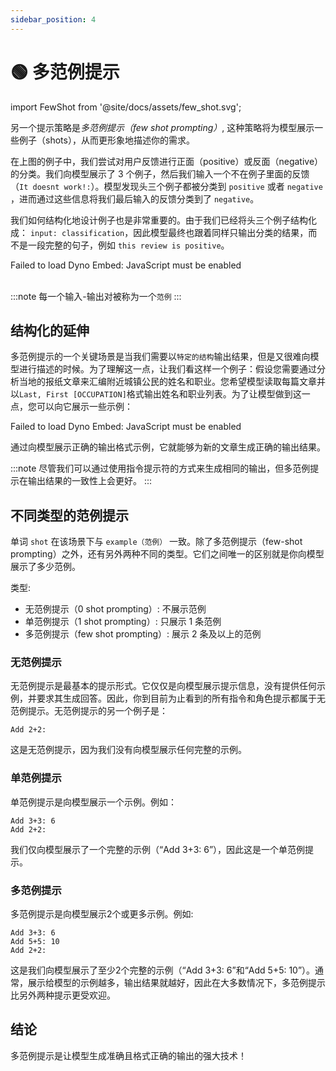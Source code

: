 ```yaml
---
sidebar_position: 4
---
```


# 🟢 多范例提示

import FewShot from '@site/docs/assets/few_shot.svg';

<div style={{textAlign: 'center'}}>
  <FewShot style={{width:"800px",height:"300px",verticalAlign:"top"}}/>
</div>


另一个提示策略是*多范例提示（few shot prompting）*, 这种策略将为模型展示一些例子（shots），从而更形象地描述你的需求。

在上图的例子中，我们尝试对用户反馈进行正面（positive）或反面（negative）的分类。我们向模型展示了 3 个例子，然后我们输入一个不在例子里面的反馈（`It doesnt work!:`）。模型发现头三个例子都被分类到 `positive` 或者 `negative` ，进而通过这些信息将我们最后输入的反馈分类到了 `negative`。

我们如何结构化地设计例子也是非常重要的。由于我们已经将头三个例子结构化成： `input: classification`，因此模型最终也跟着同样只输出分类的结果，而不是一段完整的句子，例如 `this review is positive`。

<div trydyno-embed="" openai-model="text-davinci-003" initial-prompt="Great product, 10/10: positive\nDidn't work very well: negative\nSuper helpful, worth it: positive\nIt doesnt work!:" initial-response="negative" max-tokens="256" box-rows="5" model-temp="0.0" top-p="0">
    <noscript>Failed to load Dyno Embed: JavaScript must be enabled</noscript>
</div>

<br/>

:::note
每一个输入-输出对被称为一个`范例`
:::

## 结构化的延伸

多范例提示的一个关键场景是当我们需要以`特定的结构`输出结果，但是又很难向模型进行描述的时候。为了理解这一点，让我们看这样一个例子：假设您需要通过分析当地的报纸文章来汇编附近城镇公民的姓名和职业。您希望模型读取每篇文章并以`Last, First [OCCUPATION]`格式输出姓名和职业列表。为了让模型做到这一点，您可以向它展示一些示例：

<div trydyno-embed="" openai-model="text-davinci-003" initial-prompt="In the bustling town of Emerald Hills, a diverse group of individuals made their mark. Sarah Martinez, a dedicated nurse, was known for her compassionate care at the local hospital. David Thompson, an innovative software engineer, worked tirelessly on groundbreaking projects that would revolutionize the tech industry. Meanwhile, Emily Nakamura, a talented artist and muralist, painted vibrant and thought-provoking pieces that adorned the walls of buildings and galleries alike. Lastly, Michael O'Connell, an ambitious entrepreneur, opened a unique, eco-friendly cafe that quickly became the town's favorite meeting spot. Each of these individuals contributed to the rich tapestry of the Emerald Hills community.\n1. Sarah Martinez [NURSE]\n2. David Thompson [SOFTWARE ENGINEER]\n3. Emily Nakamura [ARTIST]\n4. Michael O'Connell [ENTREPRENEUR]\n\nAt the heart of the town, Chef Oliver Hamilton has transformed the culinary scene with his farm-to-table restaurant, Green Plate. Oliver's dedication to sourcing local, organic ingredients has earned the establishment rave reviews from food critics and locals alike.\n\nJust down the street, you'll find the Riverside Grove Library, where head librarian Elizabeth Chen has worked diligently to create a welcoming and inclusive space for all. Her efforts to expand the library's offerings and establish reading programs for children have had a significant impact on the town's literacy rates.\n\nAs you stroll through the charming town square, you'll be captivated by the beautiful murals adorning the walls. These masterpieces are the work of renowned artist, Isabella Torres, whose talent for capturing the essence of Riverside Grove has brought the town to life.\n\nRiverside Grove's athletic achievements are also worth noting, thanks to former Olympic swimmer-turned-coach, Marcus Jenkins. Marcus has used his experience and passion to train the town's youth, leading the Riverside Grove Swim Team to several regional championships.\n1. Oliver Hamilton [CHEF]\n2. Elizabeth Chen [LIBRARIAN]\n3. Isabella Torres [ARTIST]\n4. Marcus Jenkins [COACH]\n\nOak Valley, a charming small town, is home to a remarkable trio of individuals whose skills and dedication have left a lasting impact on the community.\n\nAt the town's bustling farmer's market, you'll find Laura Simmons, a passionate organic farmer known for her delicious and sustainably grown produce. Her dedication to promoting healthy eating has inspired the town to embrace a more eco-conscious lifestyle.\n\nIn Oak Valley's community center, Kevin Alvarez, a skilled dance instructor, has brought the joy of movement to people of all ages. His inclusive dance classes have fostered a sense of unity and self-expression among residents, enriching the local arts scene.\n\nLastly, Rachel O'Connor, a tireless volunteer, dedicates her time to various charitable initiatives. Her commitment to improving the lives of others has been instrumental in creating a strong sense of community within Oak Valley.\n\nThrough their unique talents and unwavering dedication, Laura, Kevin, and Rachel have woven themselves into the fabric of Oak Valley, helping to create a vibrant and thriving small town." initial-response="1. Laura Simmons [FARMER]\n2. Kevin Alvarez [DANCE INSTRUCTOR]\n3. Rachel O'Connor [VOLUNTEER]" max-tokens="616" box-rows="20" model-temp="0" top-p="0">
    <noscript>Failed to load Dyno Embed: JavaScript must be enabled</noscript>
</div>

通过向模型展示正确的输出格式示例，它就能够为新的文章生成正确的输出结果。

:::note
尽管我们可以通过使用指令提示符的方式来生成相同的输出，但多范例提示在输出结果的一致性上会更好。
:::

## 不同类型的范例提示

单词 `shot` 在该场景下与 `example（范例）` 一致。除了多范例提示（few-shot prompting）之外，还有另外两种不同的类型。它们之间唯一的区别就是你向模型展示了多少范例。

类型:
- 无范例提示（0 shot prompting）: 不展示范例
- 单范例提示（1 shot prompting）: 只展示 1 条范例
- 多范例提示（few shot prompting）: 展示 2 条及以上的范例

### 无范例提示
无范例提示是最基本的提示形式。它仅仅是向模型展示提示信息，没有提供任何示例，并要求其生成回答。因此，你到目前为止看到的所有指令和角色提示都属于无范例提示。无范例提示的另一个例子是：

```text
Add 2+2:
```

这是无范例提示，因为我们没有向模型展示任何完整的示例。

### 单范例提示

单范例提示是向模型展示一个示例。例如：
  
```text
Add 3+3: 6
Add 2+2:
```

我们仅向模型展示了一个完整的示例（“Add 3+3: 6”），因此这是一个单范例提示。

### 多范例提示

多范例提示是向模型展示2个或更多示例。例如:

```text
Add 3+3: 6
Add 5+5: 10
Add 2+2:
```

这是我们向模型展示了至少2个完整的示例（“Add 3+3: 6”和“Add 5+5: 10”）。通常，展示给模型的示例越多，输出结果就越好，因此在大多数情况下，多范例提示比另外两种提示更受欢迎。

## 结论

多范例提示是让模型生成准确且格式正确的输出的强大技术！
 
